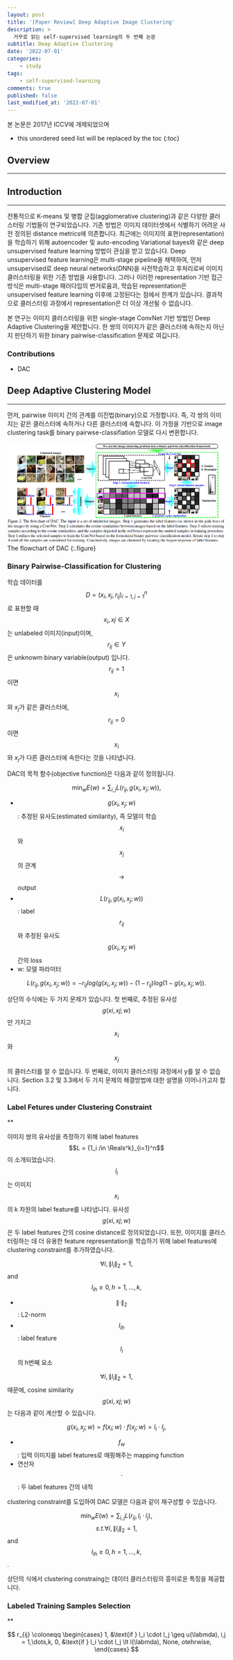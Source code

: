 ```yaml
---
layout: post
title: '[Paper Review] Deep Adaptive Image Clustering'
description: >
  거꾸로 읽는 self-supervised learning의 두 번째 논문
subtitle: Deep Adaptive Clustering
date: '2022-07-01'
categories:
    - study
tags:
    - self-supervised-learning
comments: true
published: false
last_modified_at: '2022-07-01'
---
```


본 논문은 2017년 ICCV에 개제되었으며

* this unordered seed list will be replaced by the toc
{:toc}

## Overview

***

## Introduction

***

전통적으로 K-means 및 병합 군집(agglomerative clustering)과 같은 다양한 클러스터링 기법들이 연구되었습니다. 기존 방법은 이미지 데이터셋에서 식별하기 어려운 사전 정의된 distance metrics에 의존합니다. 최근에는 이미지의 표현(representation)을 학습하기 위해 autoencoder 및 auto-encoding Variational bayes와 같은 deep unsupervised feature learning 방법이 관심을 받고 있습니다. Deep unsupervised feature learning은 multi-stage pipeline을 채택하여, 먼저 unsupervised로 deep neural networks(DNN)을 사전학습하고 후처리로써 이미지 클러스터링을 위한 기존 방법을 사용합니다. 그러나 이러한 representation 기반 접근 방식은 multi-stage 패러다임의 번거로움과, 학습된 representation은 unsupervised feature learning 이후에 고정된다는 점에서 한계가 있습니다. 결과적으로 클러스터링 과정에서 representation은 더 이상 개선될 수 없습니다.

본 연구는 이미지 클러스터링을 위한 single-stage ConvNet 기반 방법인 Deep Adaptive Clustering을 제안합니다. 한 쌍의 이미지가 같은 클러스터에 속하는지 아닌지 판단하기 위한 binary pairwise-classification 문제로 여깁니다. 

### Contributions

* DAC 

## Deep Adaptive Clustering Model

***

먼저, pairwise 이미지 간의 관계를 이진법(binary)으로 가정합니다. 즉, 각 쌍의 이미지는 같은 클러스터에 속하거나 다른 클러스터에 속합니다. 이 가정을 기반으로 image clustering task를 binary pairwse-classifiation 모델로 다시 변환합니다. 

![The flowchart of DAC](https://github.com/HayoonSong/Images-for-Github-Pages/blob/main/study/paper_review/2022-07-01-DAC/DAC_flowchart.PNG?raw=true)   
The flowchart of DAC
{:.figure}

### Binary Pairwise-Classification for Clustering

학습 데이터를 $$D = {(x_i,x_j,r_{ij})}_{i=1,j=1}^n$$로 표현할 때 $$x_i, xj \in X$$는 unlabeled 이미지(input)이며, $$r_{ij} \in Y$$은 unknowm binary variable(output) 입니다. $$r_{ij} = 1$$이면 $$x_i$$와 $x_j$가 같은 클러스터에, $$r_{ij} = 0$$이면 $$x_i$$와 $x_j$가 다른 클러스터에 속한다는 것을 나타냅니다.

DAC의 목적 함수(objective function)은 다음과 같이 정의됩니다.

$$
  \min_w E(w) = \sum_{i,j} L(r_{ij},g(x_i,x_j;w)),
$$

* $$g(x_i,x_j;w)$$: 추정된 유사도(estimated similarity), 즉 모델이 학습 $$x_i$$와 $$x_j$$의 관계 $$\rightarrow$$ output
* $$L(r_{ij},g(x_i,x_j;w))$$: label $$r_{ij}$$와 추정된 유사도 $$g(x_i,x_j;w)$$간의 loss
* w: 모델 파라미터

$$
  L(r_{ij},g(x_i,x_j;w)) = -r_{ij}log(g(x_i,x_j;w)) - (1-r_{ij})log(1-g(x_i,x_j;w)).
$$

상단의 수식에는 두 가지 문제가 있습니다. 첫 번째로, 추정된 유사성 $$g(xi, xj ;w)$$만 가지고 $$x_i$$와 $$x_j$$의 클러스터를 알 수 없습니다.
두 번째로, 이미지 클러스터링 과정에서 y를 알 수 없습니다. Section 3.2 및 3.3에서 두 가지 문제의 해결방법에 대한 설명을 이어나가고자 합니다.

### Label Fetures under Clustering Constraint

**

이미지 쌍의 유사성을 측정하기 위해 label features $$L = {1_i /in \Reals^k}_{i=1}^n$$이 소개되었습니다. $$l_i$$는 이미지 $$x_i$$의 k 차원의 label feature를 나타냅니다.
유사성 $$g(xi, xj ;w)$$은 두 label features 간의 cosine distance로 정의되었습니다. 또한, 이미지를 클러스터링하는 데 더 유용한 feature representation을 학습하기 위해 label features에 clustering constraint를 추가하였습니다.

$$\forall i, \lVert l_i \rVert_2 = 1,$$ and $$ l_{ih} \geq 0, h = 1,\dots,k, $$

* $$\lVert \cdot \rVert_2$$: L2-norm
* $$l_{ih}$$: label feature $$l_i$$의 h번째 요소

$$\forall i, \lVert l_i \rVert_2 = 1,$$때문에, cosine similarity $$g(xi, xj ;w)$$는 다음과 같이 계산할 수 있습니다.

$$
  g(x_i,x_j;w) = f(x_i;w) \cdot f(x_j;w) = l_i \cdot l_j,
$$

* $$f_w$$: 입력 이미지를 label features로 매핑해주는 mapping function
* 연산자 $$\cdot$$: 두 label features 간의 내적

clustering constraint를 도입하여 DAC 모델은 다음과 같이 재구성할 수 있습니다.

$$\min_w E(w) = \sum_{i,j} L(r_{ij},l_i \cdot l_j),$$
$$s.t. \forall i, \lVert l_i \rVert_2 = 1,$$ and $$ l_{ih} \geq 0, h = 1,\dots ,k, $$.

상단의 식에서 clustering constraing는 데이터 클러스터링의 흥미로운 특징을 제공합니다.




### Labeled Training Samples Selection

**

$$
  r_{ij} \coloneqq \begin{cases}
          1, &\text{if } l_i \cdot l_j \geq u(\labmda),     i,j = 1,\dots,k,
          0, &\text{if } l_i \cdot l_j \lt l(\labmda),
          None, otehrwise,
  \end{cases}
$$
